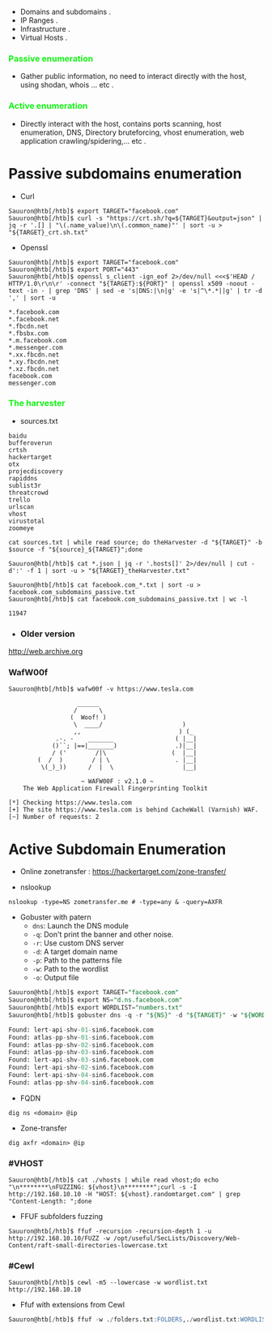 - Domains and subdomains .
- IP Ranges .
- Infrastructure .
- Virtual Hosts .

### <span style='color :#13f213'>Passive enumeration </span>
 - Gather public information, no need to interact directly with the host, using shodan, whois ... etc .

### <span style='color :#13f213'>Active enumeration </span>
 - Directly interact with the host,  contains  ports scanning, host enumeration, DNS, Directory bruteforcing, vhost enumeration, web application crawling/spidering,... etc .


# Passive subdomains enumeration

- Curl
```shell
Sauuron@htb[/htb]$ export TARGET="facebook.com"
Sauuron@htb[/htb]$ curl -s "https://crt.sh/?q=${TARGET}&output=json" | jq -r '.[] | "\(.name_value)\n\(.common_name)"' | sort -u > "${TARGET}_crt.sh.txt"
```

-  Openssl
```shell
Sauuron@htb[/htb]$ export TARGET="facebook.com"
Sauuron@htb[/htb]$ export PORT="443"
Sauuron@htb[/htb]$ openssl s_client -ign_eof 2>/dev/null <<<$'HEAD / HTTP/1.0\r\n\r' -connect "${TARGET}:${PORT}" | openssl x509 -noout -text -in - | grep 'DNS' | sed -e 's|DNS:|\n|g' -e 's|^\*.*||g' | tr -d ',' | sort -u

*.facebook.com
*.facebook.net
*.fbcdn.net
*.fbsbx.com
*.m.facebook.com
*.messenger.com
*.xx.fbcdn.net
*.xy.fbcdn.net
*.xz.fbcdn.net
facebook.com
messenger.com
```

### <span style='color :#13f213'>The harvester </span>
- sources.txt
```shell
baidu
bufferoverun
crtsh
hackertarget
otx
projecdiscovery
rapiddns
sublist3r
threatcrowd
trello
urlscan
vhost
virustotal
zoomeye
```

```shell
cat sources.txt | while read source; do theHarvester -d "${TARGET}" -b $source -f "${source}_${TARGET}";done
```

```shell
Sauuron@htb[/htb]$ cat *.json | jq -r '.hosts[]' 2>/dev/null | cut -d':' -f 1 | sort -u > "${TARGET}_theHarvester.txt"
```
```shell
Sauuron@htb[/htb]$ cat facebook.com_*.txt | sort -u > facebook.com_subdomains_passive.txt
Sauuron@htb[/htb]$ cat facebook.com_subdomains_passive.txt | wc -l

11947
```

- ###  Older version
http://web.archive.org

### WafW00f
```shell
Sauuron@htb[/htb]$ wafw00f -v https://www.tesla.com

                   ______
                  /      \
                 (  Woof! )
                  \  ____/                      )
                  ,,                           ) (_
             .-. -    _______                 ( |__|
            ()``; |==|_______)                .)|__|
            / ('        /|\                  (  |__|
        (  /  )        / | \                  . |__|
         \(_)_))      /  |  \                   |__|

                    ~ WAFW00F : v2.1.0 ~
    The Web Application Firewall Fingerprinting Toolkit

[*] Checking https://www.tesla.com
[+] The site https://www.tesla.com is behind CacheWall (Varnish) WAF.
[~] Number of requests: 2
```

# Active Subdomain Enumeration

- Online zonetransfer : 
	https://hackertarget.com/zone-transfer/

- nslookup
```shell
nslookup -type=NS zometransfer.me # -type=any & -query=AXFR
```

- Gobuster with patern
	-   `dns`: Launch the DNS module
	-   `-q`: Don't print the banner and other noise.
	-   `-r`: Use custom DNS server
	-   `-d`: A target domain name
	-   `-p`: Path to the patterns file
	-   `-w`: Path to the wordlist
	-   `-o`: Output file

```sql
Sauuron@htb[/htb]$ export TARGET="facebook.com"
Sauuron@htb[/htb]$ export NS="d.ns.facebook.com"
Sauuron@htb[/htb]$ export WORDLIST="numbers.txt"
Sauuron@htb[/htb]$ gobuster dns -q -r "${NS}" -d "${TARGET}" -w "${WORDLIST}" -p ./patterns.txt -o "gobuster_${TARGET}.txt"

Found: lert-api-shv-01-sin6.facebook.com
Found: atlas-pp-shv-01-sin6.facebook.com
Found: atlas-pp-shv-02-sin6.facebook.com
Found: atlas-pp-shv-03-sin6.facebook.com
Found: lert-api-shv-03-sin6.facebook.com
Found: lert-api-shv-02-sin6.facebook.com
Found: lert-api-shv-04-sin6.facebook.com
Found: atlas-pp-shv-04-sin6.facebook.com
```

- FQDN 
```shell
dig ns <domain> @ip
```

- Zone-transfer
```shell
dig axfr <domain> @ip
```



### #VHOST

```shell
Sauuron@htb[/htb]$ cat ./vhosts | while read vhost;do echo "\n********\nFUZZING: ${vhost}\n********";curl -s -I http://192.168.10.10 -H "HOST: ${vhost}.randomtarget.com" | grep "Content-Length: ";done
```

- FFUF subfolders fuzzing

```shell
Sauuron@htb[/htb]$ ffuf -recursion -recursion-depth 1 -u http://192.168.10.10/FUZZ -w /opt/useful/SecLists/Discovery/Web-Content/raft-small-directories-lowercase.txt
```

### #Cewl

```shell
Sauuron@htb[/htb]$ cewl -m5 --lowercase -w wordlist.txt http://192.168.10.10
```

- Ffuf with extensions from Cewl
```sql
Sauuron@htb[/htb]$ ffuf -w ./folders.txt:FOLDERS,./wordlist.txt:WORDLIST,./extensions.txt:EXTENSIONS -u http://192.168.10.10/FOLDERS/WORDLISTEXTENSIONS
```

